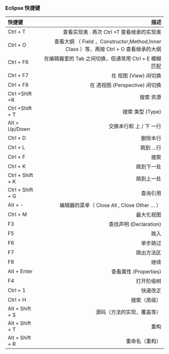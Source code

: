 ### Eclipse 快捷键
| 快捷键     |   描述   |
| :-------- | --------:|
| Ctrl + T  | 查看实现类 .  再次 Ctrl +T 查看继承的实现类 |
| Ctrl + O   |   查看大纲 （ Field ，Constructor,Method,Inner Class ）等，再按 Ctrl + O 查看继承的大纲 |
| Ctrl + F6     |    在编辑器里的 Tab 之间切换，但通常用 Ctrl + E 模糊匹配 |
|Ctrl + F7|在 视图 (View) 间切换|
|Ctrl + F8|在 透视图 (Perspective) 间切换|
|Ctrl +Shift +R|搜索 资源|
|Ctrl +Shift + T|搜索 类型 (Type)|
|Alt + Up/Down|交换本行和 上 / 下 一行|
|Ctrl + D|删除本行|
|Ctrl + L|跳到 …行|
|Ctrl + F|搜索|
|Ctrl + K|跳到下一处|
|Ctrl + Shift + K|跳到上一处|
|Ctrl + Shift + G|查询引用|
|Alt + -|编辑器的菜单（ Close All , Close Other … ）|
|Ctrl + M|最大化视图|
|F3|查找声明 (Declaration)|
|F5|跳入|
|F6|单步跳过|
|F7|跳出方法区|
|F8|继续|
|Alt + Enter|查看属性 (Properties)|
|F4|打开阶级树|
|Ctrl + 1|快速改正|
|Ctrl + H|搜索（高级）|
|Alt + Shift + S|源码（方法的实现，覆盖等）|
|Alt + Shift + T|重构|
|Alt + Shift + R|重命名（重构）|